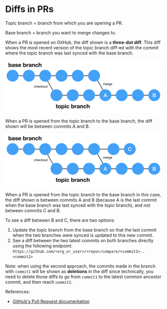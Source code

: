 # Diffs in PRs

Topic branch = branch from which you are opening a PR.

Base branch = branch you want to merge changes to.

When a PR is opened on GitHub, the diff shown is a **three-dot diff**. This diff shows the most recent version of the topic branch diff-ed with the commit where the topic branch was last synced with the base branch.





![](./images/diff1.png)

When a PR is opened from the topic branch to the base branch, the diff shown will be between commits A and B.







![](./images/diff2.png)

When a PR is opened from the topic branch to the base branch in this case, the diff shown is between commits A and B (because A is the last commit when the base branch was last synced with the topic branch), and not between commits C and B.

To see a diff between B and C, there are two options:

1. Update the topic branch from the base branch so that the last commit when the two branches were synced is updated to this new commit.
2. See a diff between the two latest commits on both branches directly using the following endpoint: `https://github.com/<org_or_user>/<repo>/compare/<commit1>..<commit2>`

Note: when using the second approach, the commits made in the branch with `commit1` will be shown as **deletions** in the diff since technically, you need to delete those diffs to go from `commit1` to the latest common ancestor commit, and then reach `commit2`.

References:

- [GitHub's Pull Request documentation](https://help.github.com/en/articles/about-comparing-branches-in-pull-requests)

